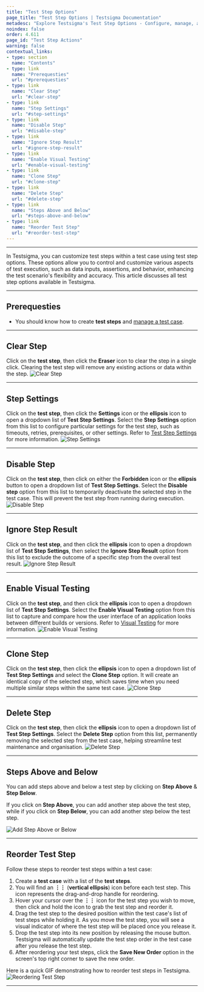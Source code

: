 ```yaml
---
title: "Test Step Options"
page_title: "Test Step Options | Testsigma Documentation"
metadesc: "Explore Testsigma's Test Step Options - Configure, manage, and optimise your test steps efficiently. Enhance testing workflow with customisation and control."
noindex: false
order: 4.611
page_id: "Test Step Actions"
warning: false
contextual_links:
- type: section
  name: "Contents"
- type: link
  name: "Prerequesties"
  url: "#prerequesties"
- type: link
  name: "Clear Step"
  url: "#clear-step"
- type: link
  name: "Step Settings"
  url: "#step-settings"
- type: link
  name: "Disable Step"
  url: "#disable-step"
- type: link
  name: "Ignore Step Result"
  url: "#ignore-step-result"
- type: link
  name: "Enable Visual Testing"
  url: "#enable-visual-testing"
- type: link
  name: "Clone Step"
  url: "#clone-step"
- type: link
  name: "Delete Step"
  url: "#delete-step"
- type: link
  name: "Steps Above and Below"
  url: "#steps-above-and-below"
- type: link
  name: "Reorder Test Step"
  url: "#reorder-test-step"
---
```


---

In Testsigma, you can customize test steps within a test case using test step options. These options allow you to control and customize various aspects of test execution, such as data inputs, assertions, and behavior, enhancing the test scenario's flexibility and accuracy. This article discusses all test step options available in Testsigma. 

---

## **Prerequesties**

- You should know how to create **test steps** and [manage a test case](https://testsigma.com/docs/test-cases/manage/add-edit-delete/).


---

## **Clear Step**

Click on the **test step**, then click the **Eraser** icon to clear the step in a single click. Clearing the test step will remove any existing actions or data within the step. ![Clear Step](https://s3.amazonaws.com/static-docs.testsigma.com/new_images/projects/applications/teststep_setting_clearstep.png)

---

## **Step Settings**

Click on the **test step**, then click the **Settings** icon or the **ellipsis** icon to open a dropdown list of **Test Step Settings**. Select the **Step Settings** option from this list to configure particular settings for the test step, such as timeouts, retries, prerequisites, or other settings. Refer to [Test Step Settings](https://testsigma.com/docs/test-cases/create-steps-nl/step-settings/) for more information. ![Step Settings](https://s3.amazonaws.com/static-docs.testsigma.com/new_images/projects/applications/teststep_setting_stepsetting.png)

---

## **Disable Step**

Click on the **test step**, then click on either the **Forbidden** icon or the **ellipsis** button to open a dropdown list of **Test Step Settings**. Select the **Disable step** option from this list to temporarily deactivate the selected step in the test case. This will prevent the test step from running during execution. ![Disable Step](https://s3.amazonaws.com/static-docs.testsigma.com/new_images/projects/applications/teststep_setting_diablestep.png)

---

## **Ignore Step Result**

Click on the **test step**, and then click the **ellipsis** icon to open a dropdown list of **Test Step Settings**, then select the **Ignore Step Result** option from this list to exclude the outcome of a specific step from the overall test result. ![Ignore Step Result](https://s3.amazonaws.com/static-docs.testsigma.com/new_images/projects/applications/teststep_setting_ignorestep.png)

---

## **Enable Visual Testing**

Click on the **test step**, and then click the **ellipsis** icon to open a dropdown list of **Test Step Settings**. Select the **Enable Visual Testing** option from this list to capture and compare how the user interface of an application looks between different builds or versions. Refer to [Visual Testing](https://testsigma.com/docs/visual-testing/configure-test-steps/) for more information. ![Enable Visual Testing](https://s3.amazonaws.com/static-docs.testsigma.com/new_images/projects/applications/teststep_setting_enablevisual.png)

---

## **Clone Step**

Click on the **test step**, then click the **ellipsis** icon to open a dropdown list of **Test Step Settings** and select the **Clone Step** option. It will create an identical copy of the selected step, which saves time when you need multiple similar steps within the same test case. ![Clone Step](https://s3.amazonaws.com/static-docs.testsigma.com/new_images/projects/applications/teststep_setting_clonestep.png)

---

## **Delete Step**

Click on the **test step**, then click the **ellipsis** icon to open a dropdown list of **Test Step Settings**. Select the **Delete Step** option from this list, permanently removing the selected step from the test case, helping streamline test maintenance and organisation. ![Delete Step](https://s3.amazonaws.com/static-docs.testsigma.com/new_images/projects/applications/teststep_setting_deletestep.png)

---

## **Steps Above and Below**

You can add steps above and below a test step by clicking on **Step Above** & **Step Below**.

If you click on **Step Above**, you can add another step above the test step, while if you click on **Step Below**, you can add another step below the test step.

![Add Step Above or Below](https://s3.amazonaws.com/static-docs.testsigma.com/new_images/projects/applications/ctsmasaab.png)

---

## **Reorder Test Step**

Follow these steps to reorder test steps within a test case:

1. Create a **test case** with a list of the **test steps**.
2. You will find an **⋮⋮** (**vertical ellipsis**) icon before each test step. This icon represents the drag-and-drop handle for reordering.
3. Hover your cursor over the **⋮⋮** icon for the test step you wish to move, then click and hold the icon to grab the test step and reorder it.
4. Drag the test step to the desired position within the test case's list of test steps while holding it. As you move the test step, you will see a visual indicator of where the test step will be placed once you release it.
5. Drop the test step into its new position by releasing the mouse button. Testsigma will automatically update the test step order in the test case after you release the test step.
6. After reordering your test steps, click the **Save New Order** option in the screen's top right corner to save the new order.

Here is a quick GIF demonstrating how to reorder test steps in Testsigma. 
![Reordering Test Step](https://s3.amazonaws.com/static-docs.testsigma.com/new_images/projects/applications/reorder_teststep.gif)


---
